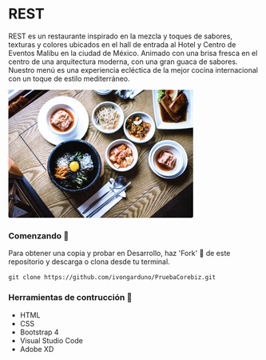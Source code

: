 # REST

REST es un restaurante inspirado en la mezcla y toques de sabores, texturas y colores ubicados en el hall de entrada al Hotel y Centro de Eventos Malibu en la ciudad de México. Animado con una brisa fresca en el centro de una arquitectura moderna, con una gran guaca de sabores. Nuestro menú es una experiencia ecléctica de la mejor cocina internacional con un toque de estilo mediterráneo.

![](img/galeryTwo.png)

### Comenzando :rocket:

Para obtener una copia y probar en Desarrollo, haz 'Fork' :fork_and_knife: de este repositorio y descarga o clona desde tu terminal.

    git clone https://github.com/ivongarduno/PruebaCorebiz.git


### Herramientas de contrucción :wrench:

* HTML
* CSS
* Bootstrap 4
* Visual Studio Code
* Adobe XD